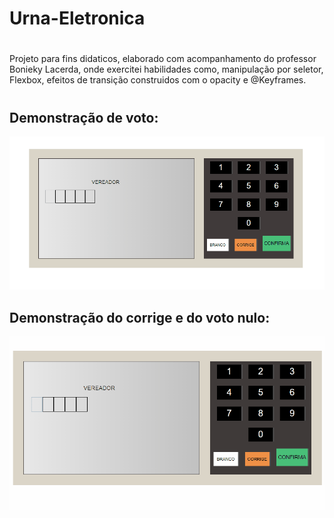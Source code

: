 # Urna-Eletronica
#
Projeto para fins didaticos, elaborado com acompanhamento do professor Bonieky Lacerda, onde exercitei habilidades como, manipulação por seletor, Flexbox, efeitos de transição construidos com o opacity e @Keyframes.
# 
## Demonstração de voto:

![alt](images\Gifs\Animação1.gif)
## Demonstração do corrige e do voto nulo:

![alt](images\Gifs\Animação2.gif)